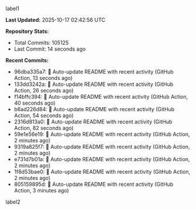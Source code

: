 
label1 
<!-- ACTIVITY_START -->
**Last Updated:** 2025-10-17 02:42:56 UTC

**Repository Stats:**
- Total Commits: 105125
- Last Commit: 14 seconds ago

**Recent Commits:**
- 96dba335a7: 🤖 Auto-update README with recent activity (GitHub Action, 13 seconds ago)
- 133dd3242a: 🤖 Auto-update README with recent activity (GitHub Action, 26 seconds ago)
- f14bffc394: 🤖 Auto-update README with recent activity (GitHub Action, 40 seconds ago)
- b6ad226d84: 🤖 Auto-update README with recent activity (GitHub Action, 54 seconds ago)
- 2316d813a0: 🤖 Auto-update README with recent activity (GitHub Action, 82 seconds ago)
- 59e1e56e19: 🤖 Auto-update README with recent activity (GitHub Action, 2 minutes ago)
- 9319a825f7: 🤖 Auto-update README with recent activity (GitHub Action, 2 minutes ago)
- e731d7b01a: 🤖 Auto-update README with recent activity (GitHub Action, 2 minutes ago)
- 1f8d53bae0: 🤖 Auto-update README with recent activity (GitHub Action, 2 minutes ago)
- 805159895d: 🤖 Auto-update README with recent activity (GitHub Action, 3 minutes ago)
<!-- ACTIVITY_END -->

label2
